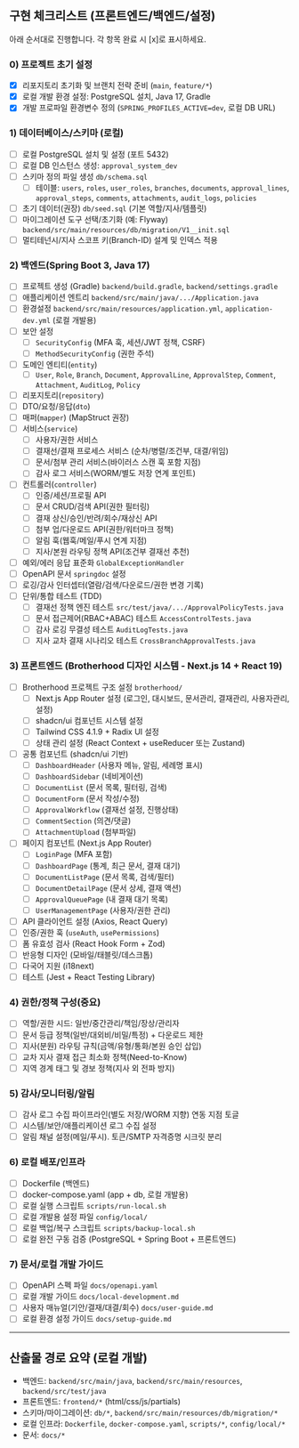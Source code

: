 ## 구현 체크리스트 (프론트엔드/백엔드/설정)

아래 순서대로 진행합니다. 각 항목 완료 시 [x]로 표시하세요.

### 0) 프로젝트 초기 설정
- [x] 리포지토리 초기화 및 브랜치 전략 준비 (`main`, `feature/*`)
- [x] 로컬 개발 환경 설정: PostgreSQL 설치, Java 17, Gradle
- [x] 개발 프로파일 환경변수 정의 (`SPRING_PROFILES_ACTIVE=dev`, 로컬 DB URL)

### 1) 데이터베이스/스키마 (로컬)
- [ ] 로컬 PostgreSQL 설치 및 설정 (포트 5432)
- [ ] 로컬 DB 인스턴스 생성: `approval_system_dev`
- [ ] 스키마 정의 파일 생성 `db/schema.sql`
  - [ ] 테이블: `users`, `roles`, `user_roles`, `branches`, `documents`, `approval_lines`, `approval_steps`, `comments`, `attachments`, `audit_logs`, `policies`
- [ ] 초기 데이터(권장) `db/seed.sql` (기본 역할/지사/템플릿)
- [ ] 마이그레이션 도구 선택/초기화 (예: Flyway) `backend/src/main/resources/db/migration/V1__init.sql`
- [ ] 멀티테넌시/지사 스코프 키(Branch-ID) 설계 및 인덱스 적용

### 2) 백엔드(Spring Boot 3, Java 17)
- [ ] 프로젝트 생성 (Gradle) `backend/build.gradle`, `backend/settings.gradle`
- [ ] 애플리케이션 엔트리 `backend/src/main/java/.../Application.java`
- [ ] 환경설정 `backend/src/main/resources/application.yml`, `application-dev.yml` (로컬 개발용)
- [ ] 보안 설정
  - [ ] `SecurityConfig` (MFA 훅, 세션/JWT 정책, CSRF)
  - [ ] `MethodSecurityConfig` (권한 주석)
- [ ] 도메인 엔티티(`entity`)
  - [ ] `User`, `Role`, `Branch`, `Document`, `ApprovalLine`, `ApprovalStep`, `Comment`, `Attachment`, `AuditLog`, `Policy`
- [ ] 리포지토리(`repository`)
- [ ] DTO/요청/응답(`dto`)
- [ ] 매퍼(`mapper`) (MapStruct 권장)
- [ ] 서비스(`service`)
  - [ ] 사용자/권한 서비스
  - [ ] 결재선/결재 프로세스 서비스 (순차/병렬/조건부, 대결/위임)
  - [ ] 문서/첨부 관리 서비스(바이러스 스캔 훅 포함 지점)
  - [ ] 감사 로그 서비스(WORM/별도 저장 연계 포인트)
- [ ] 컨트롤러(`controller`)
  - [ ] 인증/세션/프로필 API
  - [ ] 문서 CRUD/검색 API(권한 필터링)
  - [ ] 결재 상신/승인/반려/회수/재상신 API
  - [ ] 첨부 업/다운로드 API(권한/워터마크 정책)
  - [ ] 알림 훅(웹훅/메일/푸시 연계 지점)
  - [ ] 지사/본원 라우팅 정책 API(조건부 결재선 추천)
- [ ] 예외/에러 응답 표준화 `GlobalExceptionHandler`
- [ ] OpenAPI 문서 `springdoc` 설정
- [ ] 로깅/감사 인터셉터(열람/검색/다운로드/권한 변경 기록)
- [ ] 단위/통합 테스트 (TDD)
  - [ ] 결재선 정책 엔진 테스트 `src/test/java/.../ApprovalPolicyTests.java`
  - [ ] 문서 접근제어(RBAC+ABAC) 테스트 `AccessControlTests.java`
  - [ ] 감사 로깅 무결성 테스트 `AuditLogTests.java`
  - [ ] 지사 교차 결재 시나리오 테스트 `CrossBranchApprovalTests.java`

### 3) 프론트엔드 (Brotherhood 디자인 시스템 - Next.js 14 + React 19)
- [ ] Brotherhood 프로젝트 구조 설정 `brotherhood/`
  - [ ] Next.js App Router 설정 (로그인, 대시보드, 문서관리, 결재관리, 사용자관리, 설정)
  - [ ] shadcn/ui 컴포넌트 시스템 설정
  - [ ] Tailwind CSS 4.1.9 + Radix UI 설정
  - [ ] 상태 관리 설정 (React Context + useReducer 또는 Zustand)
- [ ] 공통 컴포넌트 (shadcn/ui 기반)
  - [ ] `DashboardHeader` (사용자 메뉴, 알림, 세례명 표시)
  - [ ] `DashboardSidebar` (네비게이션)
  - [ ] `DocumentList` (문서 목록, 필터링, 검색)
  - [ ] `DocumentForm` (문서 작성/수정)
  - [ ] `ApprovalWorkflow` (결재선 설정, 진행상태)
  - [ ] `CommentSection` (의견/댓글)
  - [ ] `AttachmentUpload` (첨부파일)
- [ ] 페이지 컴포넌트 (Next.js App Router)
  - [ ] `LoginPage` (MFA 포함)
  - [ ] `DashboardPage` (통계, 최근 문서, 결재 대기)
  - [ ] `DocumentListPage` (문서 목록, 검색/필터)
  - [ ] `DocumentDetailPage` (문서 상세, 결재 액션)
  - [ ] `ApprovalQueuePage` (내 결재 대기 목록)
  - [ ] `UserManagementPage` (사용자/권한 관리)
- [ ] API 클라이언트 설정 (Axios, React Query)
- [ ] 인증/권한 훅 (`useAuth`, `usePermissions`)
- [ ] 폼 유효성 검사 (React Hook Form + Zod)
- [ ] 반응형 디자인 (모바일/태블릿/데스크톱)
- [ ] 다국어 지원 (i18next)
- [ ] 테스트 (Jest + React Testing Library)

### 4) 권한/정책 구성(중요)
- [ ] 역할/권한 시드: 일반/중간관리/책임/장상/관리자
- [ ] 문서 등급 정책(일반/대외비/비밀/특정) + 다운로드 제한
- [ ] 지사(분원) 라우팅 규칙(금액/유형/통화/본원 승인 삽입)
- [ ] 교차 지사 결재 접근 최소화 정책(Need-to-Know)
- [ ] 지역 경계 태그 및 경보 정책(지사 외 전파 방지)

### 5) 감사/모니터링/알림
- [ ] 감사 로그 수집 파이프라인(별도 저장/WORM 지향) 연동 지점 토글
- [ ] 시스템/보안/애플리케이션 로그 수집 설정
- [ ] 알림 채널 설정(메일/푸시). 토큰/SMTP 자격증명 시크릿 분리

### 6) 로컬 배포/인프라
- [ ] Dockerfile (백엔드)
- [ ] docker-compose.yaml (app + db, 로컬 개발용)
- [ ] 로컬 실행 스크립트 `scripts/run-local.sh`
- [ ] 로컬 개발용 설정 파일 `config/local/`
- [ ] 로컬 백업/복구 스크립트 `scripts/backup-local.sh`
- [ ] 로컬 완전 구동 검증 (PostgreSQL + Spring Boot + 프론트엔드)

### 7) 문서/로컬 개발 가이드
- [ ] OpenAPI 스펙 파일 `docs/openapi.yaml`
- [ ] 로컬 개발 가이드 `docs/local-development.md`
- [ ] 사용자 매뉴얼(기안/결재/대결/회수) `docs/user-guide.md`
- [ ] 로컬 환경 설정 가이드 `docs/setup-guide.md`

---

## 산출물 경로 요약 (로컬 개발)
- 백엔드: `backend/src/main/java`, `backend/src/main/resources`, `backend/src/test/java`
- 프론트엔드: `frontend/*` (html/css/js/partials)
- 스키마/마이그레이션: `db/*`, `backend/src/main/resources/db/migration/*`
- 로컬 인프라: `Dockerfile`, `docker-compose.yaml`, `scripts/*`, `config/local/*`
- 문서: `docs/*`


